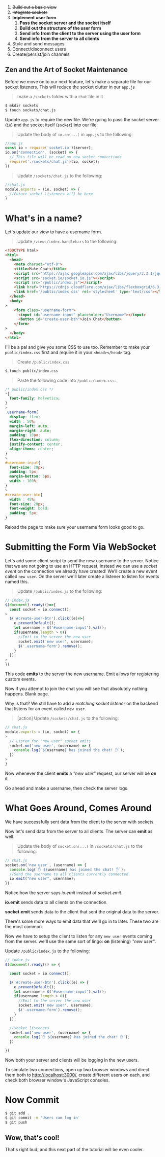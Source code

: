 
1. ~~Build out a basic view~~
1. ~~Integrate sockets~~
1. **Implement user form**
    1. **Pass the socket server and the socket itself**
    1. **Build out the structure of the user form**
    1. **Send info from the client to the server using the user form**
    1. **Send info from the server to all clients**
1. Style and send messages
1. Connect/disconnect users
1. Create/persist/join channels

## Zen and the Art of Socket Maintenance

Before we move on to our next feature, let's make a separate file for our socket listeners. This will reduce the socket clutter in our `app.js`

> make a `/sockets` folder with a `chat` file in it
>
```bash
$ mkdir sockets
$ touch sockets/chat.js
```

Update `app.js` to require the new file. We're going to pass the socket server (`io`) and the socket itself (`socket`) into our file.

> Update the body of `io.on(...)` in `app.js` to the following:
>
```javascript
//app.js
const io = require('socket.io')(server);
io.on("connection", (socket) => {
  // This file will be read on new socket connections
  require('./sockets/chat.js')(io, socket);
})
```
>
> Update `/sockets/chat.js` to the following:
>
```javascript
//chat.js
module.exports = (io, socket) => {
  //Future socket listeners will be here
}
```

# What's in a name?

Let's update our view to have a username form.

> Update `/views/index.handlebars` to the following:
>
```html
<!DOCTYPE html>
<html>
  <head>
    <meta charset="utf-8">
    <title>Make Chat</title>
    <script src="https://ajax.googleapis.com/ajax/libs/jquery/3.3.1/jquery.min.js"></script>
    <script src="socket.io/socket.io.js"></script>
    <script src="/public/index.js"></script>
    <link href='https://cdnjs.cloudflare.com/ajax/libs/flexboxgrid/6.3.1/flexboxgrid.min.css'></link>
    <link href='/public/index.css' rel='stylesheet' type='text/css'></link>
  </head>
  <body>
>
    <form class="username-form">
      <input id="username-input" placeholder="Username"></input>
      <button id="create-user-btn">Join Chat</button>
    </form>
>
  </body>
</html>
```

I'll be a pal and give you some CSS to use too. Remember to make your `public/index.css` first and require it in your `<head></head>` tag.

> Create `/public/index.css`
>
```bash
$ touch public/index.css
```
>
> Paste the following code into `/public/index.css`:
>
```css
/* public/index.css */
*{
  font-family: helvetica;
}
>
.username-form{
  display: flex;
  width : 50%;
  margin-left: auto;
  margin-right: auto;
  padding: 10px;
  flex-direction: column;
  justify-content: center;
  align-items: center;
}
>
#username-input{
  font-size: 20px;
  padding: 5px;
  margin-bottom: 5px;
  width : 100%;
}
>
#create-user-btn{
  width : 45%;
  font-size: 20px;
  font-weight: bold;
  padding: 5px;
}
```

Reload the page to make sure your username form looks good to go.

# Submitting the Form Via WebSocket

Let's add some client script to send the new username to the server. Notice that we are not going to use an HTTP request, instead we can use a *socket event* on the connection we already have created! We'll create a new event called `new user`. On the server we'll later create a listener to listen for events named this.

> Update `/public/index.js` to the following:
>
```javascript
// index.js
$(document).ready(()=>{
  const socket = io.connect();
>
  $('#create-user-btn').click((e)=>{
    e.preventDefault();
    let username = $('#username-input').val();
    if(username.length > 0){
      //Emit to the server the new user
      socket.emit('new user', username);
      $('.username-form').remove();
    }
  });
>
})
```

This code **emits** to the server the new username. Emit allows for registering custom events.

Now if you attempt to join the chat you will see that absolutely nothing happens. Blank page.

Why is that? We still have to add a *matching socket listener* on the backend that listens for an event called `new user`.

>[action]
> Update `/sockets/chat.js` to the following:
>
```javascript
// chat.js
module.exports = (io, socket) => {
>
  // Listen for "new user" socket emits
  socket.on('new user', (username) => {
    console.log(`${username} has joined the chat! ✋`);
  })
>
}
```

Now whenever the client **emits** a *"new user"* request, our server will be **on** it.

Go ahead and make a username, then check the server logs.

# What Goes Around, Comes Around

We have successfully sent data from the client to the server with sockets.

Now let's send data from the server to all clients. The server can **emit** as well.

> Update the body of `socket.on(...)` in `/sockets/chat.js` to the following:
>
```javascript
// chat.js
socket.on('new user', (username) => {
  console.log(`✋ ${username} has joined the chat! ✋`);
  //Send the username to all clients currently connected
  io.emit("new user", username);
})
```

Notice how the server says *io.emit* instead of *socket.emit*.

**io.emit** sends data to all clients on the connection.

**socket.emit** sends data to the client that sent the original data to the server.

There's some more ways to emit data that we'll go in to later. These two are the most common.

Now we have to setup the client to listen for any `new user` events coming from the server. we'll use the same sort of lingo: **on** (listening) *"new user"*.

Update `/public/index.js` to the following:

```javascript
// index.js
$(document).ready(() => {

  const socket = io.connect();

  $('#create-user-btn').click((e) => {
    e.preventDefault();
    let username = $('#username-input').val();
    if(username.length > 0){
      //Emit to the server the new user
      socket.emit('new user', username);
      $('.username-form').remove();
    }
  });

  //socket listeners
  socket.on('new user', (username) => {
    console.log(`✋ ${username} has joined the chat! ✋`);
  })

})
```

Now both your server and clients will be logging in the new users.

To simulate two connections, open up two browser windows and direct them both to [http://localhost:3000/](http://localhost:3000/), create different users on each, and check both browser window's JavaScript consoles.

# Now Commit

```bash
$ git add .
$ git commit -m 'Users can log in'
$ git push
```

## Wow, that's cool!

That's right bud, and this next part of the tutorial will be even cooler.

